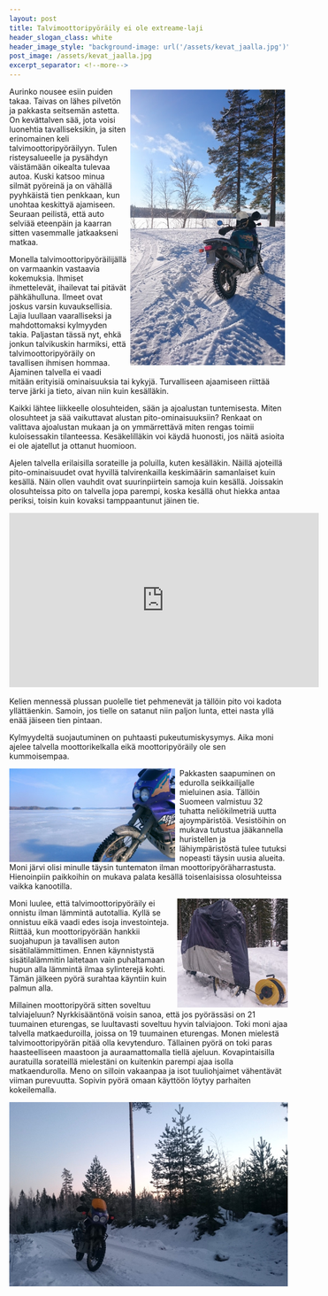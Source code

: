 ```yaml
---
layout: post
title: Talvimoottoripyöräily ei ole extreame-laji
header_slogan_class: white
header_image_style: "background-image: url('/assets/kevat_jaalla.jpg')"
post_image: /assets/kevat_jaalla.jpg
excerpt_separator: <!--more-->
---
```


<img src="/assets/talvi1.jpg" width="280" style="float: right; padding: 5px;" />

Aurinko nousee esiin puiden takaa. Taivas on lähes pilvetön ja pakkasta seitsemän astetta. On kevättalven sää, jota voisi luonehtia tavalliseksikin, ja siten erinomainen keli talvimoottoripyöräilyyn. Tulen risteysalueelle ja pysähdyn väistämään oikealta tulevaa autoa. Kuski katsoo minua silmät pyöreinä ja on vähällä pyyhkäistä tien penkkaan, kun unohtaa keskittyä ajamiseen. <!--more-->Seuraan peilistä, että auto selviää eteenpäin ja kaarran sitten vasemmalle jatkaakseni matkaa.

Monella talvimoottoripyöräilijällä on varmaankin vastaavia kokemuksia. Ihmiset ihmettelevät, ihailevat tai pitävät pähkähulluna. Ilmeet ovat joskus varsin kuvauksellisia. Lajia luullaan vaaralliseksi ja mahdottomaksi kylmyyden takia. Paljastan tässä nyt, ehkä jonkun talvikuskin harmiksi, että talvimoottoripyöräily on tavallisen ihmisen hommaa. Ajaminen talvella ei vaadi mitään erityisiä ominaisuuksia tai kykyjä. Turvalliseen ajaamiseen riittää terve järki ja tieto, aivan niin kuin kesälläkin.

Kaikki lähtee liikkeelle olosuhteiden, sään ja ajoalustan tuntemisesta. Miten olosuhteet ja sää vaikuttavat alustan pito-ominaisuuksiin? Renkaat on valittava ajoalustan mukaan ja on ymmärrettävä miten rengas toimii kuloisessakin tilanteessa. Kesäkelilläkin voi käydä huonosti, jos näitä asioita ei ole ajatellut ja ottanut huomioon.

Ajelen talvella erilaisilla sorateille ja poluilla, kuten kesälläkin. Näillä ajoteillä pito-ominaisuudet ovat hyvillä talvirenkailla keskimäärin samanlaiset kuin kesällä. Näin ollen vauhdit ovat suurinpiirtein samoja kuin kesällä. Joissakin olosuhteissa pito on talvella jopa parempi, koska kesällä ohut hiekka antaa periksi, toisin kuin kovaksi tamppaantunut jäinen tie.

<iframe width="560" height="315" src="https://www.youtube.com/embed/VQGgi5lPMfE" frameborder="0" allowfullscreen></iframe>

Kelien mennessä plussan puolelle tiet pehmenevät ja tällöin pito voi kadota yllättäenkin. Samoin, jos tielle on satanut niin paljon lunta, ettei nasta yllä enää jäiseen tien pintaan.

Kylmyydeltä suojautuminen on puhtaasti pukeutumiskysymys. Aika moni ajelee talvella moottorikelkalla eikä moottoripyöräily ole sen kummoisempaa.

<img src="/assets/talvi4.jpg" width="300" style="float: left; padding-right: 8px;" />

Pakkasten saapuminen on edurolla seikkailijalle mieluinen asia. Tällöin Suomeen valmistuu 32 tuhatta neliökilmetriä uutta ajoympäristöä. Vesistöihin on mukava tutustua jääkannella huristellen ja lähiympäristöstä tulee tutuksi nopeasti täysin uusia alueita. Moni järvi olisi minulle täysin tuntematon ilman moottoripyöräharrastusta. Hienoinpiin paikkoihin on mukava palata kesällä toisenlaisissa olosuhteissa vaikka kanootilla.

<img src="/assets/talvi2.jpg" style="float: right; padding-left: 8px;" />

Moni luulee, että talvimoottoripyöräily ei onnistu ilman lämmintä autotallia. Kyllä se onnistuu eikä vaadi edes isoja investointeja. Riittää, kun moottoripyörään hankkii suojahupun ja tavallisen auton sisätilalämmittimen. Ennen käynnistystä sisätilalämmitin laitetaan vain puhaltamaan  hupun alla lämmintä ilmaa sylinterejä kohti. Tämän jälkeen pyörä surahtaa käyntiin kuin palmun alla.

Millainen moottoripyörä sitten soveltuu talviajeluun? Nyrkkisääntönä voisin sanoa, että jos pyörässäsi on 21 tuumainen eturengas, se luultavasti soveltuu hyvin talviajoon. Toki moni ajaa talvella matkaeduroilla, joissa on 19 tuumainen eturengas. Monen mielestä talvimoottoripyörän pitää olla kevytenduro. Tällainen pyörä on toki paras haasteelliseen maastoon ja auraamattomalla tiellä ajeluun. Kovapintaisilla auratuilla sorateillä mielestäni on kuitenkin parempi ajaa isolla matkaendurolla. Meno on silloin vakaanpaa ja isot tuuliohjaimet vähentävät viiman purevuutta. Sopivin pyörä omaan käyttöön löytyy parhaiten kokeilemalla.

<img src="/assets/talvi3.jpg" />
